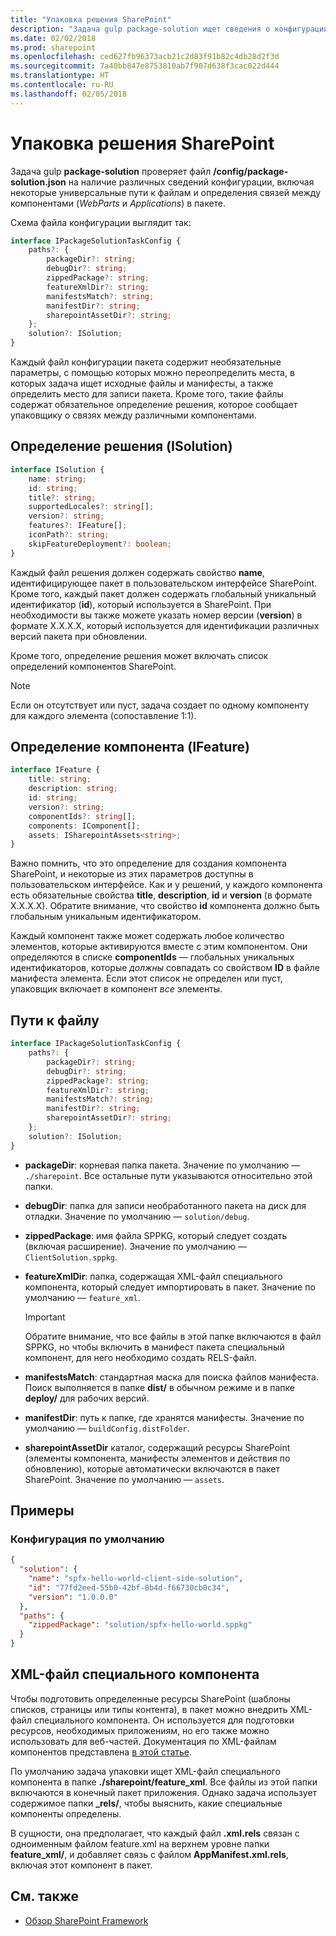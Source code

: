 ```yaml
---
title: "Упаковка решения SharePoint"
description: "Задача gulp package-solution ищет сведения о конфигурации SharePoint Framework, в том числе определения ISolution и IFeature, в файле /config/package-solution.json."
ms.date: 02/02/2018
ms.prod: sharepoint
ms.openlocfilehash: ced627fb96373acb21c2d83f91b82c4db28d2f3d
ms.sourcegitcommit: 7a40bb847e8753810ab7f907d638f3cac022d444
ms.translationtype: HT
ms.contentlocale: ru-RU
ms.lasthandoff: 02/05/2018
---
```

# <a name="sharepoint-solution-packaging"></a>Упаковка решения SharePoint

Задача gulp **package-solution** проверяет файл **/config/package-solution.json** на наличие различных сведений конфигурации, включая некоторые универсальные пути к файлам и определения связей между компонентами (_WebParts_ и _Applications_) в пакете.

Схема файла конфигурации выглядит так:

```typescript
interface IPackageSolutionTaskConfig {
    paths?: {
        packageDir?: string;
        debugDir?: string;
        zippedPackage?: string;
        featureXmlDir?: string;
        manifestsMatch?: string;
        manifestDir?: string;
        sharepointAssetDir?: string;
    };
    solution?: ISolution;
}
```

Каждый файл конфигурации пакета содержит необязательные параметры, с помощью которых можно переопределить места, в которых задача ищет исходные файлы и манифесты, а также определить место для записи пакета. Кроме того, такие файлы содержат обязательное определение решения, которое сообщает упаковщику о связях между различными компонентами.

## <a name="solution-definition-isolution"></a>Определение решения (ISolution)

```typescript
interface ISolution {
    name: string;
    id: string;
    title?: string;
    supportedLocales?: string[];
    version?: string;
    features?: IFeature[];
    iconPath?: string;
    skipFeatureDeployment?: boolean;
}
```

Каждый файл решения должен содержать свойство **name**, идентифицирующее пакет в пользовательском интерфейсе SharePoint. Кроме того, каждый пакет должен содержать глобальный уникальный идентификатор (**id**), который используется в SharePoint. При необходимости вы также можете указать номер версии (**version**) в формате X.X.X.X, который используется для идентификации различных версий пакета при обновлении.

Кроме того, определение решения может включать список определений компонентов SharePoint.

> [!NOTE] 
> Если он отсутствует или пуст, задача создает по одному компоненту для каждого элемента (сопоставление 1:1).

## <a name="feature-definition-ifeature"></a>Определение компонента (IFeature)

```typescript
interface IFeature {
    title: string;
    description: string;
    id: string;
    version?: string;
    componentIds?: string[];
    components: IComponent[];
    assets: ISharepointAssets<string>;
}
```

Важно помнить, что это определение для создания компонента SharePoint, и некоторые из этих параметров доступны в пользовательском интерфейсе. Как и у решений, у каждого компонента есть обязательные свойства **title**, **description**, **id** и **version** (в формате X.X.X.X). Обратите внимание, что свойство **id** компонента должно быть глобальным уникальным идентификатором.

Каждый компонент также может содержать любое количество элементов, которые активируются вместе с этим компонентом. Они определяются в списке **componentIds** — глобальных уникальных идентификаторов, которые *должны* совпадать со свойством **ID** в файле манифеста элемента. Если этот список не определен или пуст, упаковщик включает в компонент *все* элементы.

## <a name="file-paths"></a>Пути к файлу

```typescript
interface IPackageSolutionTaskConfig {
    paths?: {
        packageDir?: string;
        debugDir?: string;
        zippedPackage?: string;
        featureXmlDir?: string;
        manifestsMatch?: string;
        manifestDir?: string;
        sharepointAssetDir?: string;
    };
    solution?: ISolution;
}
```

* **packageDir**: корневая папка пакета. Значение по умолчанию — `./sharepoint`. Все остальные пути указываются относительно этой папки.
* **debugDir**: папка для записи необработанного пакета на диск для отладки. Значение по умолчанию — `solution/debug`.
* **zippedPackage**: имя файла SPPKG, который следует создать (включая расширение). Значение по умолчанию — `ClientSolution.sppkg`.
* **featureXmlDir**: папка, содержащая XML-файл специального компонента, который следует импортировать в пакет. Значение по умолчанию — `feature_xml`.
  
  > [!IMPORTANT] 
  > Обратите внимание, что все файлы в этой папке включаются в файл SPPKG, но чтобы включить в манифест пакета специальный компонент, для него необходимо создать RELS-файл.

* **manifestsMatch**: стандартная маска для поиска файлов манифеста. Поиск выполняется в папке **dist/** в обычном режиме и в папке **deploy/** для рабочих версий.
* **manifestDir**: путь к папке, где хранятся манифесты. Значение по умолчанию — `buildConfig.distFolder`.
* **sharepointAssetDir** каталог, содержащий ресурсы SharePoint (элементы компонента, манифесты элементов и действия по обновлению), которые автоматически включаются в пакет SharePoint. Значение по умолчанию — `assets`.

## <a name="examples"></a>Примеры

### <a name="default-configuration"></a>Конфигурация по умолчанию

```json
{
  "solution": {
    "name": "spfx-hello-world-client-side-solution",
    "id": "77fd2eed-55b0-42bf-8b4d-f66730cb0c34",
    "version": "1.0.0.0"
  },
  "paths": {
    "zippedPackage": "solution/spfx-hello-world.sppkg"
  }
}
```

## <a name="custom-feature-xml"></a>XML-файл специального компонента

Чтобы подготовить определенные ресурсы SharePoint (шаблоны списков, страницы или типы контента), в пакет можно внедрить XML-файл специального компонента. Он используется для подготовки ресурсов, необходимых приложениям, но его также можно использовать для веб-частей. Документация по XML-файлам компонентов представлена [в этой статье](https://msdn.microsoft.com/en-us/library/office/ms475601.aspx?f=255&MSPPError=-2147217396).

По умолчанию задача упаковки ищет XML-файл специального компонента в папке **./sharepoint/feature\_xml**. Все файлы из этой папки включаются в конечный пакет приложения. Однако задача использует содержимое папки **\_rels/**, чтобы выяснить, какие специальные компоненты определены. 

В сущности, она предполагает, что каждый файл **.xml.rels** связан с одноименным файлом feature.xml на верхнем уровне папки **feature_xml/**, и добавляет связь с файлом **AppManifest.xml.rels**, включая этот компонент в пакет.

## <a name="see-also"></a>См. также

- [Обзор SharePoint Framework](../../sharepoint-framework-overview.md)